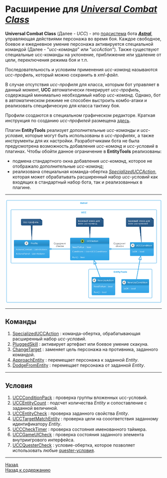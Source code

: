 # **Расширение для [*Universal Combat Class*](../General/Glossary-RU.md#ref-UCC)**

**Universal Combat Class** (Далее - *UCC*) - это [подсистема](https://www.neverwinter-bot.com/forums/viewtopic.php?f=150&t=8020) бота [***Astral***](https://www.neverwinter-bot.com/forums/index.php), управляющая действиями персонажа во время боя.
Каждое свободное, боевое и ежедневное умение персонажа активируется специальной командой (Далее - "*ucc-команда*" или "*uccAction*"). Также существуют специальные ucc-команды на уклонение, приближение или удаление от цели, переключения режима боя и т.п.

Последовательность и условиям применения *ucc-команд* называются *ucc-профиль*, который можно сохранить в *xml-файл*.

В случае отсутствия *ucc-профиля* для класса, которым бот управляет в данный момент, **UCC** автоматически генерирует *ucc-профиль*, содержащий минимально необходимый набор *ucc-команд*. Однако, бот в автоматическом режиме не способен выстроить комбо-атаки и реализовать специфическую для класса тактику боя.

Профили создаются в специальном графическом редакторе. Краткая инструкция по созданию *ucc-профилей* размещена [*здесь*](https://www.neverwinter-bot.com/forums/viewtopic.php?f=150&t=8020).

Плагин **EntityTools** реализует дополнительные *ucc-команды* и *ucc-условия*, которые могут быть использованы в *ucc-профилях*, а также инструменты для их настройки.
Разработчиками бота не была предусмотрена возможность добавления *ucc-команд* и *ucc-условий* в плагинах. Чтобы обойти данное ограничение в **EntityTools** реализованы:
- подмена стандартного окна добавления *ucc-команд*, которое не отображало дополнительные *ucc-команд*;
- реализована специальная команда-обертка [*SpecializedUCCAction*](Actions/SpecializedUCCAction-RU.md), которая может обрабатывать расширенный набор *ucc-условий* как входящих в стандартный набор бота, так и реализованных в плагине.

---

<p align="center"><img src="diagrams/UccClasses.png"></p>

---

## <a name="ref-Actions"></a>**Команды**

1.  [SpecializedUCCAction](Actions/SpecializedUCCAction-RU.md) : команда-обертка, обрабатывающая расширенный набор *ucc-условий*.
2.  [PluggedSkill](Actions/PluggedSkill-RU.md) : активирует артефакт или боевое умение скакуна.
3.  [ChangeTarget](Actions/ChangeTarget-RU.md) : заменяет цель персонажа на противника, заданного командой.
4.  [ApproachEntity](Actions/ApproachEntity-RU.md) : перемещает персонажа к заданной *Entity*.
5.  [DodgeFromEntity](Actions/DodgeFromEntity-RU.md) : перемещает персонажа от заданной *Entity*.

---

## <a name="ref-Conditions"></a>**Условия**
1. [UCCConditionPack](Conditions/UCCConditionPack-RU.md) : проверка группы вложенных ucc-условий.
2. [UCCEntityCount](Conditions/UCCEntityCount-RU.md) : подсчет количества *Entity* и сопоставление с заданной величиной.
3. [UCCEntityCheck](Conditions/UCCEntityCheck-RU.md) : проверка заданного свойства *Entity*.
4. [UCCTargetMatchEntity](Conditions/UCCTargetMatchEntity-RU.md) : проверка цели на сооответствия заданному идентификатору *Entity*.
5. [UCCCheckTimer](Conditions/UCCCheckTimer-RU.md) : проверка состояния именованного таймера.
6. [UCCGameUICheck](Conditions/UCCGameUICheck-RU.md) : проверка состояния заданного элемента внутриигрового интерфейса.
7. [UCCQuesterCheck](Conditions/UCCQuesterCheck-RU.md) : условие-обертка, которое позволяет использовать любые [quester-условия](http://www.neverwinter-bot.com/forums/viewtopic.php?f=150&t=7892&start=10#p43910).

---

<a href="javascript:history.back()">Назад</a>  
[Назад к содержанию](../index.md)